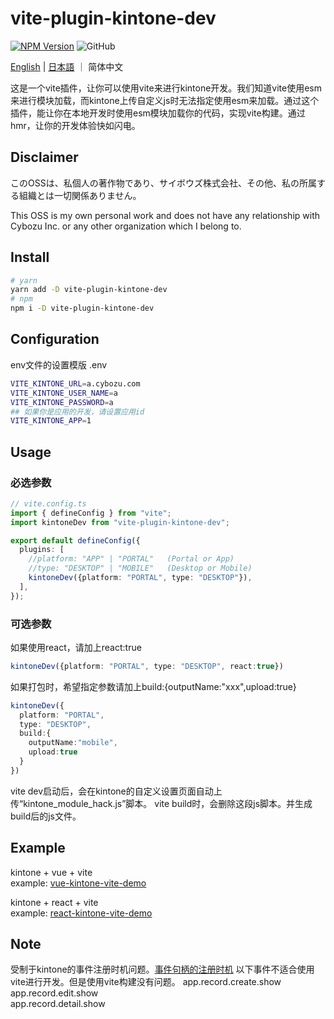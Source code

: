 # vite-plugin-kintone-dev

[![NPM Version](https://img.shields.io/npm/dt/vite-plugin-kintone-dev)](https://www.npmjs.com/package/vite-plugin-kintone-dev)
![GitHub](https://img.shields.io/github/license/GuSanle/vite-plugin-kintone-dev)

[English](https://github.com/GuSanle/vite-plugin-kintone-dev/blob/main/README.md) | [日本語](https://github.com/GuSanle/vite-plugin-kintone-dev/blob/main/README.ja.md) ｜ 简体中文


这是一个vite插件，让你可以使用vite来进行kintone开发。我们知道vite使用esm来进行模块加载，而kintone上传自定义js时无法指定使用esm来加载。通过这个插件，能让你在本地开发时使用esm模块加载你的代码，实现vite构建。通过hmr，让你的开发体验快如闪电。

## Disclaimer

このOSSは、私個人の著作物であり、サイボウズ株式会社、その他、私の所属する組織とは一切関係ありません。
 
This OSS is my own personal work and does not have any relationship with Cybozu Inc. or any other organization which I belong to.

## Install

```sh
# yarn
yarn add -D vite-plugin-kintone-dev
# npm
npm i -D vite-plugin-kintone-dev
```

## Configuration
env文件的设置模版
.env
```sh
VITE_KINTONE_URL=a.cybozu.com
VITE_KINTONE_USER_NAME=a
VITE_KINTONE_PASSWORD=a
## 如果你是应用的开发，请设置应用id
VITE_KINTONE_APP=1
```

## Usage

### 必选参数
```ts
// vite.config.ts
import { defineConfig } from "vite";
import kintoneDev from "vite-plugin-kintone-dev";

export default defineConfig({
  plugins: [
    //platform: "APP" | "PORTAL"   (Portal or App)
    //type: "DESKTOP" | "MOBILE"   (Desktop or Mobile)
    kintoneDev({platform: "PORTAL", type: "DESKTOP"}),
  ],
});
```

### 可选参数
如果使用react，请加上react:true
```ts
kintoneDev({platform: "PORTAL", type: "DESKTOP", react:true})
```
如果打包时，希望指定参数请加上build:{outputName:"xxx",upload:true}
```ts
kintoneDev({
  platform: "PORTAL",
  type: "DESKTOP",
  build:{
    outputName:"mobile",
    upload:true
  }
})
```

vite dev启动后，会在kintone的自定义设置页面自动上传“kintone_module_hack.js”脚本。
vite build时，会删除这段js脚本。并生成build后的js文件。


## Example
kintone + vue + vite   
example: [vue-kintone-vite-demo](https://github.com/GuSanle/vite-plugin-kintone-dev/tree/main/example/vue-kintone-vite-demo)

kintone + react + vite   
example: [react-kintone-vite-demo](https://github.com/GuSanle/vite-plugin-kintone-dev/tree/main/example/react-kintone-vite-demo)

## Note
受制于kintone的事件注册时机问题。[事件句柄的注册时机](https://cybozudev.kf5.com/hc/kb/article/1434396) 以下事件不适合使用vite进行开发。但是使用vite构建没有问题。
app.record.create.show   
app.record.edit.show   
app.record.detail.show   






